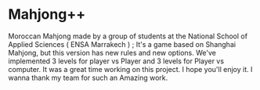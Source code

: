 # Mahjong++
 Moroccan Mahjong made by a group of students at the National School of Applied Sciences ( ENSA Marrakech ) ; It's a game based on Shanghai Mahjong, but this version has new rules and new options. We've implemented 3 levels for player vs Player and 3 levels for Player vs computer. It was a great time working on this project. I hope you'll enjoy it. I wanna thank my team for such an Amazing work.
